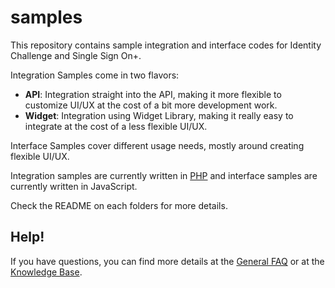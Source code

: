 # samples
This repository contains sample integration and interface codes for Identity Challenge and Single Sign On+.

Integration Samples come in two flavors:
 * **API**: Integration straight into the API, making it more flexible to customize UI/UX at the cost of a bit more development work.
 * **Widget**: Integration using Widget Library, making it really easy to integrate at the cost of a less flexible UI/UX.

Interface Samples cover different usage needs, mostly around creating flexible UI/UX.

Integration samples are currently written in [PHP](http://php.net) and interface samples are currently written in JavaScript.

Check the README on each folders for more details.

## Help!
If you have questions, you can find more details at the [General FAQ](https://veridu.com/wiki/General_FAQ) or at the [Knowledge Base](https://veridu.com/wiki/Main_Page).
